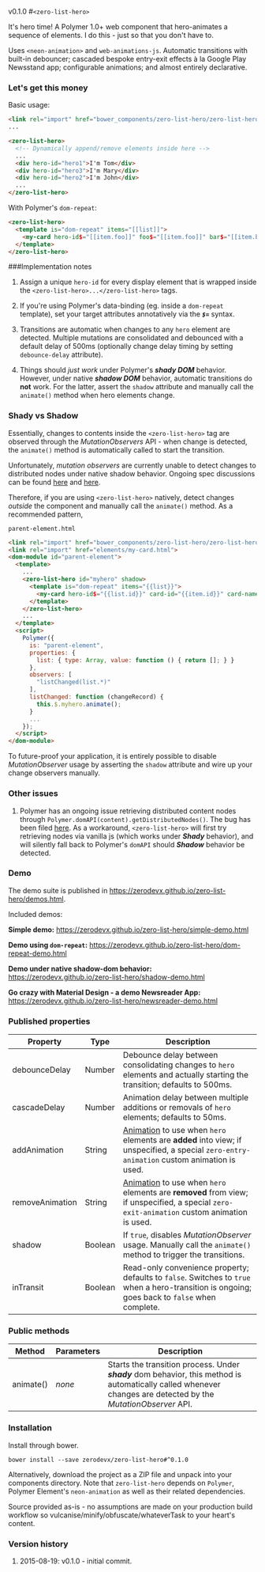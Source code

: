 v0.1.0
#`<zero-list-hero>`

It's hero time! A Polymer 1.0+ web component that hero-animates a sequence of
elements. I do this - just so that you don't have to.

Uses `<neon-animation>` and `web-animations-js`. Automatic transitions with
built-in debouncer; cascaded bespoke entry-exit effects à la Google Play
Newsstand app; configurable animations; and almost entirely declarative.


### Let's get this money

Basic usage:

```html
<link rel="import" href="bower_components/zero-list-hero/zero-list-hero.html">
...

<zero-list-hero>
  <!-- Dynamically append/remove elements inside here -->
  ...
  <div hero-id="hero1">I'm Tom</div>
  <div hero-id="hero3">I'm Mary</div>
  <div hero-id="hero2">I'm John</div>
  ...
</zero-list-hero>
```

With Polymer's `dom-repeat`:

```html
<zero-list-hero>
  <template is="dom-repeat" items="[[list]]">
    <my-card hero-id$="[[item.foo]]" foo$="[[item.foo]]" bar$="[[item.bar]]"></my-card>
  </template>
</zero-list-hero>
```


###Implementation notes

1. Assign a unique `hero-id` for every display element that is wrapped inside
the `<zero-list-hero>...</zero-list-hero>` tags.

2. If you're using Polymer's data-binding (eg. inside a `dom-repeat` template),
set your target attributes annotatively via the ***`$=`*** syntax.

3. Transitions are automatic when changes to any `hero` element are detected.
Multiple mutations are consolidated and debounced with a default delay of 500ms
(optionally change delay timing by setting `debounce-delay` attribute).

3. Things should *just work* under Polymer's ***shady DOM*** behavior. However,
under native ***shadow DOM*** behavior, automatic transitions do **not** work.
For the latter, assert the `shadow` attribute and manually call the `animate()`
method when hero elements change.


### Shady vs Shadow

Essentially, changes to contents inside the `<zero-list-hero>` tag are observed
through the *MutationObservers* API - when change is detected, the `animate()`
method is automatically called to start the transition.

Unfortunately, *mutation observers* are currently unable to detect changes to
distributed nodes under native shadow behavior. Ongoing spec discussions can be
found [here](https://groups.google.com/forum/#!msg/polymer-dev/GMYzuuqlQ7k/2-gxqwJdNpcJ)
and [here](https://bugzilla.mozilla.org/show_bug.cgi?id=1026236).

Therefore, if you are using `<zero-list-hero>` natively, detect changes
*outside* the component and manually call the `animate()` method. As a
recommended pattern,

`parent-element.html`

```html
<link rel="import" href="bower_components/zero-list-hero/zero-list-hero.html">
<link rel="import" href="elements/my-card.html">
<dom-module id="parent-element">
  <template>
    ...
    <zero-list-hero id="myhero" shadow>
      <template is="dom-repeat" items="{{list}}">
        <my-card hero-id$="{{list.id}}" card-id="{{item.id}}" card-name="{{item.name}}"></my-card>
      </template>
    </zero-list-hero>
    ...
  </template>
  <script>
    Polymer({
      is: "parent-element",
      properties: {
        list: { type: Array, value: function () { return []; } }
      },
      observers: [
        "listChanged(list.*)"
      ],
      listChanged: function (changeRecord) {
        this.$.myhero.animate();
      }
      ...
    });
  </script>
</dom-module>

```

To future-proof your application, it is entirely possible to disable
*MutationObserver* usage by asserting the `shadow` attribute and wire up your
change observers manually.


### Other issues

1. Polymer has an ongoing issue retrieving distributed content nodes through
`Polymer.domAPI(content).getDistributedNodes()`. The bug has been filed
[here](https://github.com/Polymer/polymer/issues/2283). As a workaround,
`<zero-list-hero>` will first try retrieving nodes via vanilla js (which works
under ***Shady*** behavior), and will silently fall back to Polymer's `domAPI`
should ***Shadow*** behavior be detected.


### Demo

The demo suite is published in https://zerodevx.github.io/zero-list-hero/demos.html.

Included demos:

**Simple demo:** https://zerodevx.github.io/zero-list-hero/simple-demo.html

**Demo using `dom-repeat`:** https://zerodevx.github.io/zero-list-hero/dom-repeat-demo.html

**Demo under native shadow-dom behavior:** https://zerodevx.github.io/zero-list-hero/shadow-demo.html

**Go crazy with Material Design - a demo Newsreader App:** https://zerodevx.github.io/zero-list-hero/newsreader-demo.html


### Published properties

| Property        | Type    | Description |
|-----------------|---------|-------------|
| debounceDelay   | Number  | Debounce delay between consolidating changes to `hero` elements and actually starting the transition; defaults to 500ms. |
| cascadeDelay    | Number  | Animation delay between multiple additions or removals of `hero` elements; defaults to 50ms. |
| addAnimation    | String  | [Animation](https://github.com/PolymerElements/neon-animation/tree/master/animations) to use when `hero` elements are **added** into view; if unspecified, a special `zero-entry-animation` custom animation is used. |
| removeAnimation | String  | [Animation](https://github.com/PolymerElements/neon-animation/tree/master/animations) to use when `hero` elements are **removed** from view; if unspecified, a special `zero-exit-animation` custom animation is used. |
| shadow          | Boolean | If `true`, disables *MutationObserver* usage. Manually call the `animate()` method to trigger the transitions. |
| inTransit       | Boolean | Read-only convenience property; defaults to `false`. Switches to `true` when a hero-transition is ongoing; goes back to `false` when complete. |


### Public methods

| Method    | Parameters | Description |
|-----------|------------|-------------|
| animate() | *none*     | Starts the transition process. Under ***shady*** dom behavior, this method is automatically called whenever changes are detected by the *MutationObserver* API. |


### Installation

Install through bower.

    bower install --save zerodevx/zero-list-hero#^0.1.0

Alternatively, download the project as a ZIP file and unpack into your
components directory. Note that `zero-list-hero` depends on `Polymer`, Polymer
Element's `neon-animation` as well as their related dependencies.

Source provided as-is - no assumptions are made on your production build
workflow so vulcanise/minify/obfuscate/whateverTask to your heart's content.


### Version history

1. 2015-08-19: v0.1.0 - initial commit.


